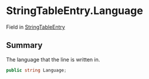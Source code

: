 # StringTableEntry.Language

Field in [StringTableEntry](/docs/api/csharp/yarn.unity.stringtableentry.md)

## Summary


The language that the line is written in.


```csharp
public string Language;
```


